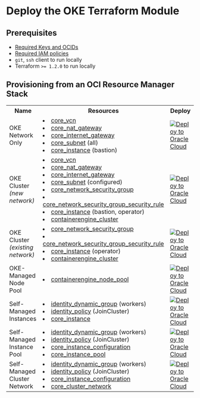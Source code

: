 # Deploy the OKE Terraform Module

## Prerequisites
* [Required Keys and OCIDs](https://docs.cloud.oracle.com/iaas/Content/API/Concepts/apisigningkey.htm)
* [Required IAM policies](https://docs.cloud.oracle.com/iaas/Content/ContEng/Concepts/contengpolicyconfig.htm#PolicyPrerequisitesService)
* `git`, `ssh` client to run locally
* Terraform `>= 1.2.0` to run locally

## Provisioning from an OCI Resource Manager Stack
<table>
  <tr>
    <th>Name</th>
    <th>Resources</th>
    <th>Deploy</th>
  </tr>
  <tr>
    <td>OKE Network Only</td>
    <td>
      <li><a href=https://registry.terraform.io/providers/oracle/oci/latest/docs/resources/core_vcn>core_vcn</a></li>
      <li><a href=https://registry.terraform.io/providers/oracle/oci/latest/docs/resources/core_nat_gateway>core_nat_gateway</a></li>
      <li><a href=https://registry.terraform.io/providers/oracle/oci/latest/docs/resources/core_internet_gateway>core_internet_gateway</a></li>
      <li><a href=https://registry.terraform.io/providers/oracle/oci/latest/docs/resources/core_subnet>core_subnet</a> (all)</li>
      <li><a href=https://registry.terraform.io/providers/oracle/oci/latest/docs/resources/core_instance>core_instance</a> (bastion)</li>
    </td>
    <td><a href=https://cloud.oracle.com/resourcemanager/stacks/create?zipUrl=https://objectstorage.ap-osaka-1.oraclecloud.com/p/vFo1AKj2b5_ptWQzTW8PorFW2is7zjlSlnIU9pKF9pWG6gMoBDVVwfO-tGOu_mK6/n/hpc_limited_availability/b/temporary/o/oke-network-only.20230404-2.zip target="_blank">
        <img src="https://oci-resourcemanager-plugin.plugins.oci.oraclecloud.com/latest/deploy-to-oracle-cloud.svg" alt="Deploy to Oracle Cloud"/></a>
    </td>
  </tr>
  <tr>
    <td>OKE Cluster <i>(new network)</i></td>
    <td>
      <li><a href=https://registry.terraform.io/providers/oracle/oci/latest/docs/resources/core_vcn>core_vcn</a></li>
      <li><a href=https://registry.terraform.io/providers/oracle/oci/latest/docs/resources/core_nat_gateway>core_nat_gateway</a></li>
      <li><a href=https://registry.terraform.io/providers/oracle/oci/latest/docs/resources/core_internet_gateway>core_internet_gateway</a></li>
      <li><a href=https://registry.terraform.io/providers/oracle/oci/latest/docs/resources/core_subnet>core_subnet</a> (configured)</li>
      <li><a href=https://registry.terraform.io/providers/oracle/oci/latest/docs/resources/core_network_security_group>core_network_security_group</a></li>
      <li><a href=https://registry.terraform.io/providers/oracle/oci/latest/docs/resources/core_network_security_group_security_rule>core_network_security_group_security_rule</a></li>
      <li><a href=https://registry.terraform.io/providers/oracle/oci/latest/docs/resources/core_instance>core_instance</a> (bastion, operator)</li>
      <li><a href=https://registry.terraform.io/providers/oracle/oci/latest/docs/resources/containerengine_cluster>containerengine_cluster</a></li>
    </td>
    <td><a href=https://cloud.oracle.com/resourcemanager/stacks/create?zipUrl=https://objectstorage.ap-osaka-1.oraclecloud.com/p/tHj8r2oK37qUCyZ-bC7lPnjG3ZMhqiK0zVZDcd58aaBUr62jUm95kSzJExEKT-9A/n/hpc_limited_availability/b/temporary/o/oke-cluster-with-network.20230404-2.zip&zipUrlVariables={"cluster_name":"oke-cluster-with-network"} target="_blank">
        <img src="https://oci-resourcemanager-plugin.plugins.oci.oraclecloud.com/latest/deploy-to-oracle-cloud.svg" alt="Deploy to Oracle Cloud"/></a>
    </td>
  </tr>
  <tr>
    <td>OKE Cluster <i>(existing network)</a></td>
    <td>
      <li><a href=https://registry.terraform.io/providers/oracle/oci/latest/docs/resources/core_network_security_group>core_network_security_group</a></li>
      <li><a href=https://registry.terraform.io/providers/oracle/oci/latest/docs/resources/core_network_security_group_security_rule>core_network_security_group_security_rule</a></li>
      <li><a href=https://registry.terraform.io/providers/oracle/oci/latest/docs/resources/core_instance>core_instance</a> (operator)</li>
      <li><a href=https://registry.terraform.io/providers/oracle/oci/latest/docs/resources/containerengine_cluster>containerengine_cluster</a></li>
    </td>
    <td><a href=https://cloud.oracle.com/resourcemanager/stacks/create?zipUrl=https://objectstorage.ap-osaka-1.oraclecloud.com/p/tHj8r2oK37qUCyZ-bC7lPnjG3ZMhqiK0zVZDcd58aaBUr62jUm95kSzJExEKT-9A/n/hpc_limited_availability/b/temporary/o/oke-cluster-with-network.20230404-2.zip&zipUrlVariables={"cluster_name":"oke-cluster-existing-network","create_vcn":false,"create_nsgs":false,"create_bastion":false,"worker_subnet_create":"Never","control_plane_subnet_create":"Never","operator_subnet_create":"Never","bastion_subnet_create":"Never","pod_subnet_create":"Never","int_lb_subnet_create":"Never","pub_lb_subnet_create":"Never","fss_subnet_create":"Never"} target="_blank">
        <img src="https://oci-resourcemanager-plugin.plugins.oci.oraclecloud.com/latest/deploy-to-oracle-cloud.svg" alt="Deploy to Oracle Cloud"/></a>
    </td>
  </tr>
  <tr>
    <td>OKE-Managed Node Pool</td>
    <td>
      <li><a href=https://registry.terraform.io/providers/oracle/oci/latest/docs/resources/containerengine_node_pool>containerengine_node_pool</a></li>
    </td>
    <td><a href=https://cloud.oracle.com/resourcemanager/stacks/create?zipUrl=https://objectstorage.ap-osaka-1.oraclecloud.com/p/XidL_HsLx4P-BPg7lAhydhSNYjTeZlF7tGg7Ras0eAMs_k52pvxdXi8enfsFFbtN/n/hpc_limited_availability/b/temporary/o/oke-workers.20230404.zip&zipUrlVariables={"worker_pool_mode":"Node%20Pool","worker_pool_name":"oke-node-pool"} target="_blank">
        <img src="https://oci-resourcemanager-plugin.plugins.oci.oraclecloud.com/latest/deploy-to-oracle-cloud.svg" alt="Deploy to Oracle Cloud"/></a>
    </td>
  </tr>
  <tr>
    <td>Self-Managed Instances</td>
    <td>
      <li><a href=https://registry.terraform.io/providers/oracle/oci/latest/docs/resources/identity_dynamic_group>identity_dynamic_group</a> (workers)</li>
      <li><a href=https://registry.terraform.io/providers/oracle/oci/latest/docs/resources/identity_policy>identity_policy</a> (JoinCluster)</li>
      <li><a href=https://registry.terraform.io/providers/oracle/oci/latest/docs/resources/core_instance>core_instance</a></li>
    </td>
    <td><a href=https://cloud.oracle.com/resourcemanager/stacks/create?zipUrl=https://objectstorage.ap-osaka-1.oraclecloud.com/p/XidL_HsLx4P-BPg7lAhydhSNYjTeZlF7tGg7Ras0eAMs_k52pvxdXi8enfsFFbtN/n/hpc_limited_availability/b/temporary/o/oke-workers.20230404.zip&zipUrlVariables={"worker_pool_mode":"Instances","worker_pool_name":"oke-instances"} target="_blank">
        <img src="https://oci-resourcemanager-plugin.plugins.oci.oraclecloud.com/latest/deploy-to-oracle-cloud.svg" alt="Deploy to Oracle Cloud"/></a>
    </td>
  </tr>
  <tr>
    <td>Self-Managed Instance Pool</td>
    <td>
      <li><a href=https://registry.terraform.io/providers/oracle/oci/latest/docs/resources/identity_dynamic_group>identity_dynamic_group</a> (workers)</li>
      <li><a href=https://registry.terraform.io/providers/oracle/oci/latest/docs/resources/identity_policy>identity_policy</a> (JoinCluster)</li>
      <li><a href=https://registry.terraform.io/providers/oracle/oci/latest/docs/resources/core_instance_configuration>core_instance_configuration</a></li>
      <li><a href=https://registry.terraform.io/providers/oracle/oci/latest/docs/resources/core_instance_pool>core_instance_pool</a></li>
    </td>
    <td><a href=https://cloud.oracle.com/resourcemanager/stacks/create?zipUrl=https://objectstorage.ap-osaka-1.oraclecloud.com/p/XidL_HsLx4P-BPg7lAhydhSNYjTeZlF7tGg7Ras0eAMs_k52pvxdXi8enfsFFbtN/n/hpc_limited_availability/b/temporary/o/oke-workers.20230404.zip&zipUrlVariables={"worker_pool_mode":"Instance%20Pool","worker_pool_name":"oke-instance-pool"} target="_blank">
        <img src="https://oci-resourcemanager-plugin.plugins.oci.oraclecloud.com/latest/deploy-to-oracle-cloud.svg" alt="Deploy to Oracle Cloud"/></a>
    </td>
  </tr>
  <tr>
    <td>Self-Managed Cluster Network</td>
    <td>
      <li><a href=https://registry.terraform.io/providers/oracle/oci/latest/docs/resources/identity_dynamic_group>identity_dynamic_group</a> (workers)</li>
      <li><a href=https://registry.terraform.io/providers/oracle/oci/latest/docs/resources/identity_policy>identity_policy</a> (JoinCluster)</li>
      <li><a href=https://registry.terraform.io/providers/oracle/oci/latest/docs/resources/core_instance_configuration>core_instance_configuration</a></li>
      <li><a href=https://registry.terraform.io/providers/oracle/oci/latest/docs/resources/core_cluster_network>core_cluster_network</a></li>
    </td>
    <td><a href=https://cloud.oracle.com/resourcemanager/stacks/create?zipUrl=https://objectstorage.ap-osaka-1.oraclecloud.com/p/XidL_HsLx4P-BPg7lAhydhSNYjTeZlF7tGg7Ras0eAMs_k52pvxdXi8enfsFFbtN/n/hpc_limited_availability/b/temporary/o/oke-workers.20230404.zip&zipUrlVariables={"worker_pool_mode":"Cluster%20Network","worker_pool_name":"oke-cluster-network","worker_shape":"BM.GPU.B4.8"} target="_blank">
        <img src="https://oci-resourcemanager-plugin.plugins.oci.oraclecloud.com/latest/deploy-to-oracle-cloud.svg" alt="Deploy to Oracle Cloud"/></a>
    </td>
  </tr>
</table>


